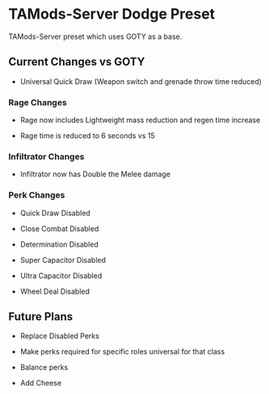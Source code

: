 # TAMods-Server Dodge Preset

TAMods-Server preset which uses GOTY as a base.

Current Changes vs GOTY
-----------------------

 - Universal Quick Draw (Weapon switch and grenade throw time reduced)

### Rage Changes
- Rage now includes Lightweight mass reduction and regen time increase

- Rage time is reduced to 6 seconds vs 15

### Infiltrator Changes
- Infiltrator now has Double the Melee damage

### Perk Changes

- Quick Draw Disabled

- Close Combat Disabled

- Determination Disabled

- Super Capacitor Disabled

- Ultra Capacitor Disabled

- Wheel Deal Disabled

Future Plans
------------
- Replace Disabled Perks

- Make perks required for specific roles universal for that class

- Balance perks

- Add Cheese
